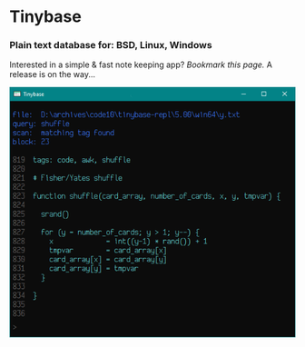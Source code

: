 # Tinybase

<h3>Plain text database for: BSD, Linux, Windows</h3>

<p>Interested in a simple & fast note keeping app? <i>Bookmark this page.</i> A release is on the way...

<p><img src="tinybase.png" alt="Tinybase: Plain text notes">
